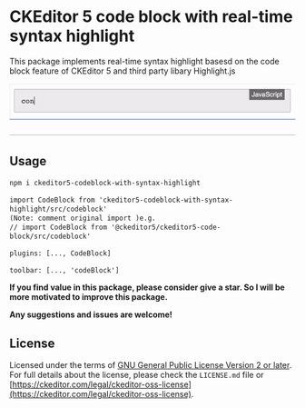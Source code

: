 # CKEditor 5 code block with real-time syntax highlight

This package implements real-time syntax highlight basesd on the code block feature of CKEditor 5 and third party libary Highlight.js

![Effect](./assets/show.gif)

## Usage

```
npm i ckeditor5-codeblock-with-syntax-highlight
```

```
import CodeBlock from 'ckeditor5-codeblock-with-syntax-highlight/src/codeblock'
(Note: comment original import )e.g.
// import CodeBlock from '@ckeditor5/ckeditor5-code-block/src/codeblock'
```

```
plugins: [..., CodeBlock]
```

```
toolbar: [..., 'codeBlock']
```

**If you find value in this package, please consider give a star.
So I will be more motivated to improve this package.**

**Any suggestions and issues are welcome!**

## License

Licensed under the terms of [GNU General Public License Version 2 or later](http://www.gnu.org/licenses/gpl.html). For full details about the license, please check the `LICENSE.md` file or [https://ckeditor.com/legal/ckeditor-oss-license](https://ckeditor.com/legal/ckeditor-oss-license).
